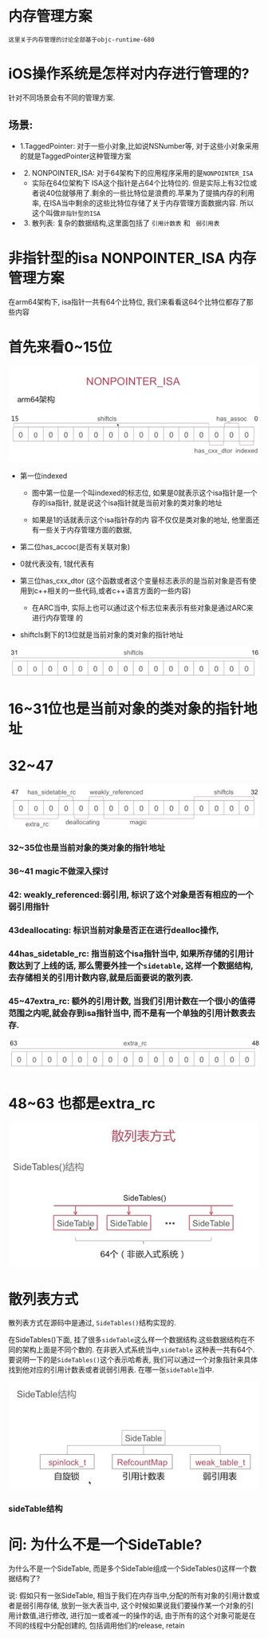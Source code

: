  # 内存管理方案
` 这里关于内存管理的讨论全部基于objc-runtime-680 `
# iOS操作系统是怎样对内存进行管理的?

针对不同场景会有不同的管理方案. 

## 场景:

- 1.TaggedPointer: 对于一些小对象,比如说NSNumber等, 对于这些小对象采用的就是TaggedPointer这种管理方案

- 2. NONPOINTER_ISA: 对于64架构下的应用程序采用的是`NONPOINTER_ISA`
  - 实际在64位架构下 ISA这个指针是占64个比特位的. 但是实际上有32位或者说40位就够用了.剩余的一些比特位是浪费的.苹果为了提搞内存的利用率, 在ISA当中剩余的这些比特位存储了关于内存管理方面数据内容. 所以这个叫做`非指针型的ISA `

- 3. 散列表: 复杂的数据结构,这里面包括了 `引用计数表` 和 ` 弱引用表`

 
# 非指针型的isa NONPOINTER_ISA 内存管理方案

在arm64架构下, isa指针一共有64个比特位, 我们来看看这64个比特位都存了那些内容

# 首先来看0~15位


![05-02-01](image/05-02-01.png)



- 第一位indexed
  - 图中第一位是一个叫indexed的标志位,  如果是0就表示这个isa指针是一个存的isa指针, 就是说这个isa指针就是当前对象的类对象的地址

  - 如果是1的话就表示这个isa指针存的内 容不仅仅是类对象的地址,  他里面还有一些关于内存管理方面的数据, 

- 第二位has_accoc(是否有关联对象)
 - 0就代表没有, 1就代表有

- 第三位has_cxx_dtor (这个函数或者这个变量标志表示的是当前对象是否有使用到c++相关的一些代码,或者c++语言方面的一些内容)
  - 在ARC当中, 实际上也可以通过这个标志位来表示有些对象是通过ARC来进行内存管理 的

- shiftcls剩下的13位就是当前对象的类对象的指针地址


![05-02-02](image/05-02-02.png)

# 16~31位也是当前对象的类对象的指针地址



# 32~47

![05-02-02](image/05-02-04.png)
### 32~35位也是当前对象的类对象的指针地址
### 36~41 magic不做深入探讨

### 42: weakly_referenced:弱引用, 标识了这个对象是否有相应的一个弱引用指针

### 43deallocating: 标识当前对象是否正在进行dealloc操作, 

### 44has_sidetable_rc:  指当前这个isa指针当中, 如果所存储的引用计数达到了上线的话, 那么需要外挂一个`sidetable`, 这样一个数据结构, 去存储相关的引用计数内容,就是后面要说的散列表.

### 45~47extra_rc: 额外的引用计数, 当我们引用计数在一个很小的值得范围之内呢,就会存到isa指针当中, 而不是有一个单独的引用计数表去存.


![05-02-02](image/05-02-05.png)
# 48~63 也都是extra_rc 




![05-02-06](image/05-02-06.png)

# 散列表方式

散列表方式在源码中是通过, `SideTables()`结构实现的. 


在SideTables()下面, 挂了很多`sideTable`这么样一个数据结构.这些数据结构在不同的架构上面是不同个数的. 在非嵌入式系统当中,`sideTable` 这种表一共有64个. 要说明一下的是`SideTables()`这个表示哈希表,  我们可以通过一个对象指针来具体找到他对应的引用计数表或者说弱引用表. 在哪一张`sideTable`当中. 


![05-02-06](image/05-02-07.png)
### sideTable结构


# 问: 为什么不是一个SideTable?
为什么不是一个SideTable, 而是多个SideTable组成一个SideTables()这样一个数据结构了?

说: 假如只有一张SideTable,  相当于我们在内存当中,分配的所有对象的引用计数或者是弱引用存储, 放到一张大表当中, 这个时候如果说我们要操作某一个对象的引用计数值,进行修改, 进行加一或者减一的操作的话, 由于所有的这个对象可能是在不同的线程中分配创建的,  包括调用他们的release, retain


